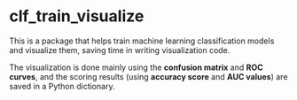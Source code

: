 # clf_train_visualize
This is a package that helps train machine learning classification models and visualize them, saving time in writing visualization code.

The visualization is done mainly using the **confusion matrix** and **ROC curves**, and the scoring results (using **accuracy score** and **AUC values**) are saved in a Python dictionary.
